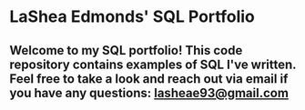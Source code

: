 # LaShea Edmonds' SQL Portfolio

## Welcome to my SQL portfolio! This code repository contains examples of SQL I've written. Feel free to take a look and reach out via email if you have any questions: lasheae93@gmail.com
